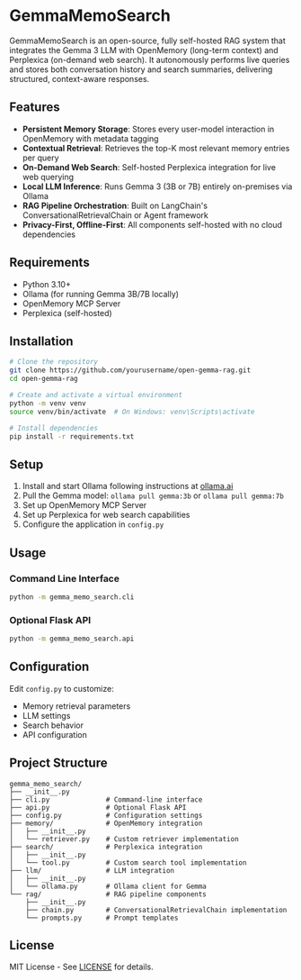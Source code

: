 # GemmaMemoSearch

GemmaMemoSearch is an open-source, fully self-hosted RAG system that integrates the Gemma 3 LLM with OpenMemory (long-term context) and Perplexica (on-demand web search). It autonomously performs live queries and stores both conversation history and search summaries, delivering structured, context-aware responses.

## Features

- **Persistent Memory Storage**: Stores every user-model interaction in OpenMemory with metadata tagging
- **Contextual Retrieval**: Retrieves the top-K most relevant memory entries per query
- **On-Demand Web Search**: Self-hosted Perplexica integration for live web querying
- **Local LLM Inference**: Runs Gemma 3 (3B or 7B) entirely on-premises via Ollama
- **RAG Pipeline Orchestration**: Built on LangChain's ConversationalRetrievalChain or Agent framework
- **Privacy-First, Offline-First**: All components self-hosted with no cloud dependencies

## Requirements

- Python 3.10+
- Ollama (for running Gemma 3B/7B locally)
- OpenMemory MCP Server
- Perplexica (self-hosted)

## Installation

```bash
# Clone the repository
git clone https://github.com/yourusername/open-gemma-rag.git
cd open-gemma-rag

# Create and activate a virtual environment
python -m venv venv
source venv/bin/activate  # On Windows: venv\Scripts\activate

# Install dependencies
pip install -r requirements.txt
```

## Setup

1. Install and start Ollama following instructions at [ollama.ai](https://ollama.ai)
2. Pull the Gemma model: `ollama pull gemma:3b` or `ollama pull gemma:7b`
3. Set up OpenMemory MCP Server
4. Set up Perplexica for web search capabilities
5. Configure the application in `config.py`

## Usage

### Command Line Interface

```bash
python -m gemma_memo_search.cli
```

### Optional Flask API

```bash
python -m gemma_memo_search.api
```

## Configuration

Edit `config.py` to customize:

- Memory retrieval parameters
- LLM settings
- Search behavior
- API configuration

## Project Structure

```
gemma_memo_search/
├── __init__.py
├── cli.py              # Command-line interface
├── api.py              # Optional Flask API
├── config.py           # Configuration settings
├── memory/             # OpenMemory integration
│   ├── __init__.py
│   └── retriever.py    # Custom retriever implementation
├── search/             # Perplexica integration
│   ├── __init__.py
│   └── tool.py         # Custom search tool implementation
├── llm/                # LLM integration
│   ├── __init__.py
│   └── ollama.py       # Ollama client for Gemma
└── rag/                # RAG pipeline components
    ├── __init__.py
    ├── chain.py        # ConversationalRetrievalChain implementation
    └── prompts.py      # Prompt templates
```

## License

MIT License - See [LICENSE](LICENSE) for details.